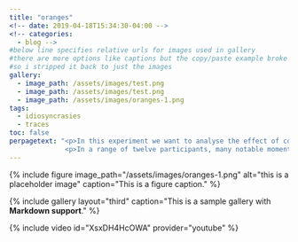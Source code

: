 ```yaml
---
title: "oranges"
<!-- date: 2019-04-18T15:34:30-04:00 -->
<!-- categories:
  - blog -->
#below line specifies relative urls for images used in gallery
#there are more options like captions but the copy/paste example broke the page 
#so i stripped it back to just the images
gallery:
  - image_path: /assets/images/test.png
  - image_path: /assets/images/test.png
  - image_path: /assets/images/oranges-1.png
tags:
  - idiosyncrasies
  - traces
toc: false
perpagetext: "<p>In this experiment we want to analyse the effect of contact through the traces it leaves, and differences in contact from individuals. Can we draw any conclusions from our observations? With a less than scientific study, are any of these conclusions valid? Can the images infer anything about the individuals outside of their method of peeling an orange?</p>
              <p>In a range of twelve participants, many notable moments occurred, from which suppositions can be made. The only rules were that participants could not clean their hands before being photographed, and they couldn’t eat the fruit until it had been documented. Some asked to use a knife, others peeled the orange knowing they would not be the person eating it.</p>"
---
```

{% include figure image_path="/assets/images/oranges-1.png" alt="this is a placeholder image" caption="This is a figure caption." %}

{% include gallery layout="third" caption="This is a sample gallery with **Markdown support**." %}

{% include video id="XsxDH4HcOWA" provider="youtube" %}


